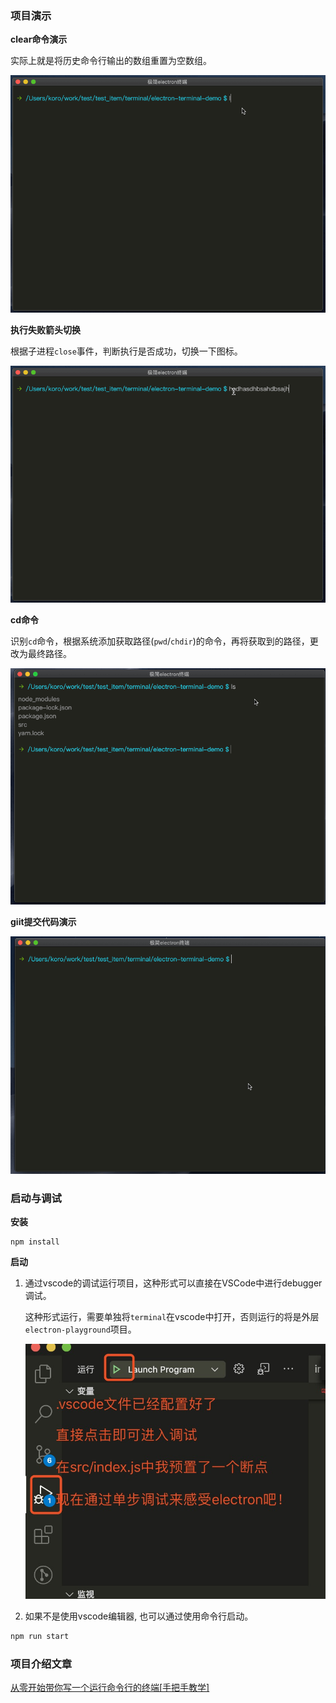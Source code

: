 ### 项目演示

**clear命令演示**

实际上就是将历史命令行输出的数组重置为空数组。

![](https://raw.githubusercontent.com/OBKoro1/articleImg_src/master/2021/electron-terminal/electron-terminal-clear.gif)

**执行失败箭头切换**

根据子进程`close`事件，判断执行是否成功，切换一下图标。

![](https://raw.githubusercontent.com/OBKoro1/articleImg_src/master/2021/electron-terminal/electron-terminal-error.gif)

**cd命令**

识别`cd`命令，根据系统添加获取路径(`pwd`/`chdir`)的命令，再将获取到的路径，更改为最终路径。

![](https://raw.githubusercontent.com/OBKoro1/articleImg_src/master/2021/electron-terminal/electron-terminal-cd.gif)

**giit提交代码演示**

![](https://raw.githubusercontent.com/OBKoro1/articleImg_src/master/2021/electron-terminal/electron-terminal-git.gif)

### 启动与调试

**安装**

```
npm install
```

**启动**

1. 通过vscode的调试运行项目，这种形式可以直接在VSCode中进行debugger调试。
    
    这种形式运行，需要单独将`terminal`在vscode中打开，否则运行的将是外层`electron-playground`项目。
    
    ![](https://raw.githubusercontent.com/OBKoro1/articleImg_src/master/2021/electron-terminal/electron-terminal-vscode-config.jpg)

2. 如果不是使用vscode编辑器, 也可以通过使用命令行启动。

```js
npm run start
```

### 项目介绍文章

[从零开始带你写一个运行命令行的终端[手把手教学]](http://obkoro1.com/web_accumulate/accumulate/electron/electron-terminal-demo.html)

